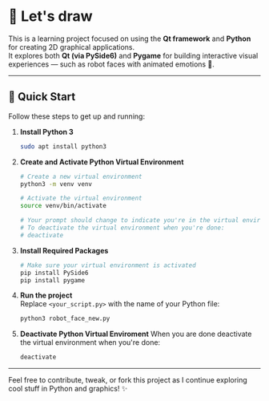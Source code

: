 # 🧭 Let's draw

This is a learning project focused on using the **Qt framework** and **Python** for creating 2D graphical applications.  
It explores both **Qt (via PySide6)** and **Pygame** for building interactive visual experiences — such as robot faces with animated emotions 🤖.

---

## 🚀 Quick Start

Follow these steps to get up and running:

1. **Install Python 3**
   ```bash
   sudo apt install python3
   ```

2. **Create and Activate Python Virtual Environment**
   ```bash
   # Create a new virtual environment
   python3 -m venv venv

   # Activate the virtual environment
   source venv/bin/activate

   # Your prompt should change to indicate you're in the virtual environment
   # To deactivate the virtual environment when you're done:
   # deactivate
   ```

3. **Install Required Packages**
   ```bash
   # Make sure your virtual environment is activated
   pip install PySide6
   pip install pygame
   ```

4. **Run the project**  
   Replace `<your_script.py>` with the name of your Python file:
   ```bash
   python3 robot_face_new.py
   ```

5. **Deactivate Python Virtual Enviroment**
   When you are done  deactivate the virtual environment when you're done:
   ```bash
   deactivate
   ```

---

Feel free to contribute, tweak, or fork this project as I continue exploring cool stuff in Python and graphics! ✨
